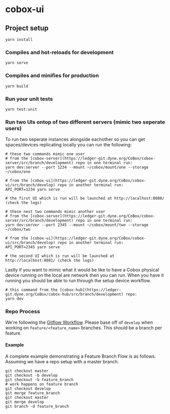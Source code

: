 # cobox-ui

## Project setup
```
yarn install
```

### Compiles and hot-reloads for development
```
yarn serve
```

### Compiles and minifies for production
```
yarn build
```

### Run your unit tests
```
yarn test:unit
```
### Run two UIs ontop of two different servers (mimic two seperate users)

To run two seperate instances alongside eachother so you can get spaces/devices replicating locally you can run the following:

```
# these two commands mimic one user
# from the [cobox-server](https://ledger-git.dyne.org/CoBox/cobox-server/src/branch/development) repo in one terminal run:
yarn dev:server --port 1234 --mount ~/cobox/mount/one --storage ~/cobox/one

# from the [cobox-ui](https://ledger-git.dyne.org/CoBox/cobox-ui/src/branch/develop) repo in another terminal run:
API_PORT=1234 yarn serve

# the first UI which is run will be launched at http://localhost:8080/ (check the logs)

# these next two commands mimic another user
# from the [cobox-server](https://ledger-git.dyne.org/CoBox/cobox-server/src/branch/development) repo in one terminal run:
yarn dev:server --port 2345 --mount ~/cobox/mount/two --storage ~/cobox/two

# from the [cobox-ui](https://ledger-git.dyne.org/CoBox/cobox-ui/src/branch/develop) repo in another terminal run:
API_PORT=2345 yarn serve

# the second UI which is run will be launched at http://localhost:8081/ (check the logs)
```

Lastly if you want to mimic what it would be like to have a Cobox physical device running on the local are network then you can run. When you have it running you should be able to run through the setup device workflow.

```
# this command from the [cobox-hub](https://ledger-git.dyne.org/CoBox/cobox-hub/src/branch/development) repo:
yarn dev
```

### Repo Process
We're following the [Gitflow Workflow](https://www.atlassian.com/git/tutorials/comparing-workflows/gitflow-workflow). Please base off of `develop` when working on `feature/<feature_name>` branches. This should be a branch per feature.

#### Example
A complete example demonstrating a Feature Branch Flow is as follows. Assuming we have a repo setup with a master branch.
```
git checkout master
git checkout -b develop
git checkout -b feature_branch
# work happens on feature branch
git checkout develop
git merge feature_branch
git checkout master
git merge develop
git branch -d feature_branch
```
